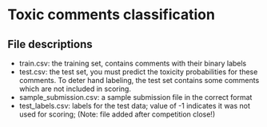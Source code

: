 # Toxic comments classification

## File descriptions
- train.csv: the training set, contains comments with their binary labels
- test.csv: the test set, you must predict the toxicity probabilities for these comments. To deter hand labeling, the test set contains some comments which are not included in scoring.
- sample_submission.csv: a sample submission file in the correct format
- test_labels.csv: labels for the test data; value of -1 indicates it was not used for scoring; (Note: file added after competition close!)
